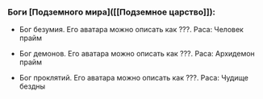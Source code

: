 ### Боги [Подземного мира]([[Подземное царство]]):
- Бог безумия.
Его аватара можно описать как ???.
Раса: Человек прайм

- Бог демонов.
Его аватара можно описать как ???.
Раса: Архидемон прайм

- Бог проклятий.
Его аватара можно описать как ???.
Раса: Чудище бездны